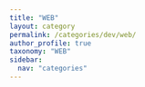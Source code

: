 ```yaml
---
title: "WEB"
layout: category
permalink: /categories/dev/web/
author_profile: true
taxonomy: "WEB"
sidebar:
  nav: "categories"
---
```

